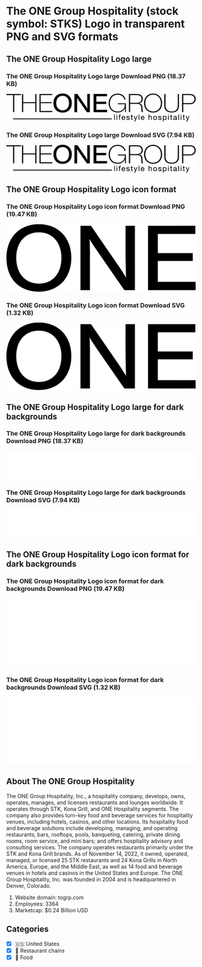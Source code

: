 # The ONE Group Hospitality (stock symbol: STKS) Logo in transparent PNG and SVG formats

## The ONE Group Hospitality Logo large

### The ONE Group Hospitality Logo large Download PNG (18.37 KB)

![The ONE Group Hospitality Logo large Download PNG (18.37 KB)](/img/orig/STKS_BIG-56eb580e.png)

### The ONE Group Hospitality Logo large Download SVG (7.94 KB)

![The ONE Group Hospitality Logo large Download SVG (7.94 KB)](/img/orig/STKS_BIG-57b277f3.svg)

## The ONE Group Hospitality Logo icon format

### The ONE Group Hospitality Logo icon format Download PNG (19.47 KB)

![The ONE Group Hospitality Logo icon format Download PNG (19.47 KB)](/img/orig/STKS-ccdf2e95.png)

### The ONE Group Hospitality Logo icon format Download SVG (1.32 KB)

![The ONE Group Hospitality Logo icon format Download SVG (1.32 KB)](/img/orig/STKS-55e04d62.svg)

## The ONE Group Hospitality Logo large for dark backgrounds

### The ONE Group Hospitality Logo large for dark backgrounds Download PNG (18.37 KB)

![The ONE Group Hospitality Logo large for dark backgrounds Download PNG (18.37 KB)](/img/orig/STKS_BIG.D-43bf8195.png)

### The ONE Group Hospitality Logo large for dark backgrounds Download SVG (7.94 KB)

![The ONE Group Hospitality Logo large for dark backgrounds Download SVG (7.94 KB)](/img/orig/STKS_BIG.D-aa9b9f93.svg)

## The ONE Group Hospitality Logo icon format for dark backgrounds

### The ONE Group Hospitality Logo icon format for dark backgrounds Download PNG (19.47 KB)

![The ONE Group Hospitality Logo icon format for dark backgrounds Download PNG (19.47 KB)](/img/orig/STKS.D-9015b2a9.png)

### The ONE Group Hospitality Logo icon format for dark backgrounds Download SVG (1.32 KB)

![The ONE Group Hospitality Logo icon format for dark backgrounds Download SVG (1.32 KB)](/img/orig/STKS.D-adb4901e.svg)

## About The ONE Group Hospitality

The ONE Group Hospitality, Inc., a hospitality company, develops, owns, operates, manages, and licenses restaurants and lounges worldwide. It operates through STK, Kona Grill, and ONE Hospitality segments. The company also provides turn-key food and beverage services for hospitality venues, including hotels, casinos, and other locations. Its hospitality food and beverage solutions include developing, managing, and operating restaurants, bars, rooftops, pools, banqueting, catering, private dining rooms, room service, and mini bars; and offers hospitality advisory and consulting services. The company operates restaurants primarily under the STK and Kona Grill brands. As of November 14, 2022, it owned, operated, managed, or licensed 25 STK restaurants and 24 Kona Grills in North America, Europe, and the Middle East, as well as 14 food and beverage venues in hotels and casinos in the United States and Europe. The ONE Group Hospitality, Inc. was founded in 2004 and is headquartered in Denver, Colorado.

1. Website domain: togrp.com
2. Employees: 3364
3. Marketcap: $0.24 Billion USD


## Categories
- [x] 🇺🇸 United States
- [x] 🍔 Restaurant chains
- [x] 🍴 Food
